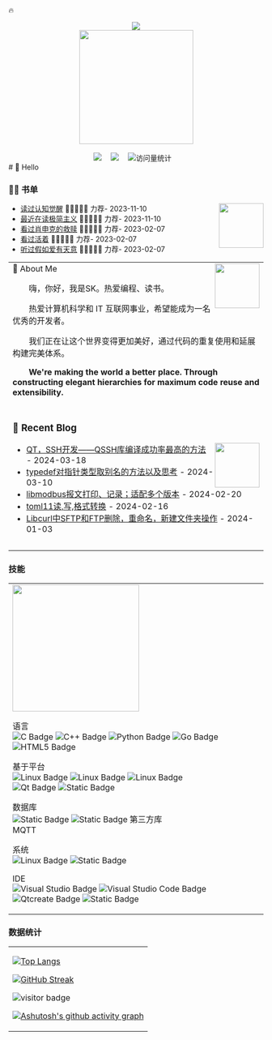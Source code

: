 :fire:  
<div align="center">
 <!-- dynamic typing effect 动态打字效果 -->
  <div>
    <a href="https://blog.sunguoqi.com/">
      <img src="https://readme-typing-svg.demolab.com?font=Fira+Code&pause=1000&width=435&lines=cout<<%22Hello%2C%20World%22<<endl;学习是一种习惯!&center=true&size=27" />
    </a>
  </div>  
  <!-- knock code pictures 敲代码的图片 -->
  <picture>
    <source media="(prefers-color-scheme: dark)" srcset="https://cdn.jsdelivr.net/gh/sun0225SUN/sun0225SUN/assets/images/coding.gif" />
    <source media="(prefers-color-scheme: light)" srcset="https://cdn.jsdelivr.net/gh/sun0225SUN/sun0225SUN/assets/images/developer.svg" height="225px" />
    <img src="https://cdn.jsdelivr.net/gh/sun0225SUN/sun0225SUN/assets/images/coding.gif" />
  </picture>

  <!-- for beauty 留个空行好看点 -->
  <div>&nbsp;</div>  
   <!-- profile logo 个人资料徽标 -->
  <div>
    <a href="https://blog.csdn.net/weixin_46537765"><img src="https://img.shields.io/badge/CSDN-博客-8c36db" /></a>&emsp;
    <a href="https://space.bilibili.com/448488855/"><img src="https://img.shields.io/badge/Bilibili-B站-ff69b4" /></a>&emsp;
    <!-- visitor -->
    <img src="https://komarev.com/ghpvc/?username=shikai-123&label=Views&color=orange&style=flat" alt="访问量统计" />&emsp;

  </div> 

</div>
#  🙋 Hello
<table>  
<tr><td>
🤺 About Me

<img align="right" width="88" src="https://cdn.jsdelivr.net/gh/sun0225SUN/sun0225SUN/assets/images/jobs.png" />

<p>&emsp;&emsp;嗨，你好，我是SK。热爱编程、读书。</p>
<p>&emsp;&emsp;热爱计算机科学和 IT 互联网事业，希望能成为一名优秀的开发者。</p>
<p>&emsp;&emsp;我们正在让这个世界变得更加美好，通过代码的重复使用和延展构建完美体系。</p>
<p>&emsp;&emsp;<strong>We're making the world a better place. Through constructing elegant hierarchies for maximum code reuse and extensibility.</strong></p>
</td></tr>
<tr><td>  

### 📃 Recent Blog

<img align="right" width="88" src="https://cdn.jsdelivr.net/gh/sun0225SUN/sun0225SUN/assets/images/astronaut.png" />

<!-- START_SECTION:blog -->
* <a href='http://t.csdnimg.cn/zEfzo' target='_blank'>QT，SSH开发——QSSH库编译成功率最高的方法</a> - 2024-03-18
* <a href='http://t.csdnimg.cn/QFge6' target='_blank'>typedef对指针类型取别名的方法以及思考</a> - 2024-03-10
* <a href='http://t.csdnimg.cn/pbHsK/' target='_blank'>libmodbus报文打印、记录；适配多个版本</a> - 2024-02-20
* <a href='http://t.csdnimg.cn/At8Zc' target='_blank'>toml11读,写,格式转换</a> - 2024-02-16
* <a href='http://t.csdnimg.cn/d7o4l' target='_blank'>Libcurl中SFTP和FTP删除，重命名，新建文件夹操作</a> - 2024-01-03
<!-- END_SECTION:blog -->

</td></tr>


### 🤾‍♂️ 书单

<img align="right" width="88" src="https://cdn.jsdelivr.net/gh/sun0225SUN/sun0225SUN/assets/images/artist.png" />

<!-- START_SECTION:douban -->
* <a href='https://book.douban.com/subject/35193035/' target='_blank'>读过认知觉醒</a> 🌟🌟🌟🌟🌟 力荐- 2023-11-10
* <a href='https://book.douban.com/subject/27040433/' target='_blank'>最近在读极简主义</a> 🌟🌟🌟🌟🌟 力荐- 2023-11-10
* <a href='http://movie.douban.com/subject/1292052/' target='_blank'>看过肖申克的救赎</a> 🌟🌟🌟🌟🌟 力荐- 2023-02-07
* <a href='http://movie.douban.com/subject/1292365/' target='_blank'>看过活着</a> 🌟🌟🌟🌟🌟 力荐- 2023-02-07
* <a href='https://music.douban.com/subject/26567580/' target='_blank'>听过假如爱有天意</a> 🌟🌟🌟🌟🌟 力荐- 2023-02-07
<!-- END_SECTION:douban -->

</td></tr>

<tr><td>  


<tr><td> 

</table>

### 技能
<table>
 </td></tr>
<tr><td> 
<!-- just img 图片 -->
<img src="https://cdn.jsdelivr.net/gh/sun0225SUN/sun0225SUN/assets/images/man.png" width="250" height="250" />

<!--  skill badge 技能徽章 -->  
语言  
![C Badge](https://img.shields.io/badge/C-A8B9CC?logo=c&logoColor=fff&style=flat)
![C++ Badge](https://img.shields.io/badge/C++11`17-00599C?logo=cplusplus&logoColor=fff&style=flat)
![Python Badge](https://img.shields.io/badge/Python-3776AB?logo=python&logoColor=fff&style=flat)
![Go Badge](https://img.shields.io/badge/Go-bule?style=flat&logo=go&logoColor=red&logoSize=auto)
![HTML5 Badge](https://img.shields.io/badge/HTML5-E34F26?logo=html5&logoColor=fff&style=flat)  

基于平台  
![Linux Badge](https://img.shields.io/badge/Linux系统编程-FCC624?logo=linux&logoColor=000&style=flat)
![Linux Badge](https://img.shields.io/badge/Linux网络编程-FCC624?logo=linux&logoColor=000&style=flat)
![Linux Badge](https://img.shields.io/badge/Linux驱动-FCC624?logo=linux&logoColor=000&style=flat)  
![Qt Badge](https://img.shields.io/badge/Qt-41CD52?logo=qt&logoColor=fff&style=flat)
![Static Badge](https://img.shields.io/badge/OpenCV-%235C3EE8?style=flat&logo=opencv&logoColor=white&logoSize=auto)


数据库  
![Static Badge](https://img.shields.io/badge/MySQL-%234479A1?style=flat&logo=mysql&logoColor=white&logoSize=auto)
![Static Badge](https://img.shields.io/badge/SQLite-%23003B57?style=flat&logo=sqlite&logoColor=white&logoSize=auto)
第三方库  
MQTT


系统  
![Linux Badge](https://img.shields.io/badge/Linux-FCC624?logo=linux&logoColor=000&style=flat)
![Static Badge](https://img.shields.io/badge/Windows-%23003399?style=flat&logo=windows10&logoColor=white&logoSize=auto)  

IDE  
![Visual Studio Badge](https://img.shields.io/badge/Visual%20Studio-5C2D91?logo=visualstudio&logoColor=fff&style=flat)
![Visual Studio Code Badge](https://img.shields.io/badge/Visual%20Studio%20Code-007ACC?logo=visualstudiocode&logoColor=fff&style=flat)
![Qtcreate Badge](https://img.shields.io/badge/Qtcreate-41CD52?logo=qt&logoColor=fff&style=flat)
![Static Badge](https://img.shields.io/badge/pycharm-%23000000?style=flat&logo=pycharm&logoColor=white&logoSize=auto)



</table>

### 数据统计
<table>
 </td></tr>
<tr><td>  
 
[![Top Langs](https://github-readme-stats.vercel.app/api/top-langs/?username=shikai-123&layout=compact)](https://github.com/anuraghazra/github-readme-stats)

[![GitHub Streak](https://streak-stats.demolab.com/?user=shikai-123)](https://git.io/streak-stats)

![visitor badge](https://visitor-badge.glitch.me/badge?page_id=shikai-123.visitor-badge)  

[![Ashutosh's github activity graph](https://github-readme-activity-graph.vercel.app/graph?username=shikai-123&theme=vue)](https://github.com/ashutosh00710/github-readme-activity-graph)
</table>
